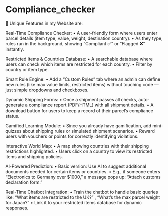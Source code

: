 # Compliance_checker

🌟 Unique Features in my Website are:

Real-Time Compliance Checker: 
• A user-friendly form where users enter parcel details (item type, value, weight, destination country).
• As they type, rules run in the background, showing “Compliant ✅” or “Flagged ❌” instantly.

Restricted Items & Countries Database: 
• A searchable database where users can check which items are restricted for each country. 
• Filter by country or item type.

Smart Rule Engine: 
• Add a “Custom Rules” tab where an admin can define new rules (like max value limits, restricted items) without touching code — just simple dropdowns and checkboxes.

Dynamic Shipping Forms: 
• Once a shipment passes all checks, auto-generate a compliance report (PDF/HTML) with all shipment details. 
• A download button for users to keep a record of their parcel’s compliance status.

Gamified Learning Module: 
• Since you already have gamification, add mini-quizzes about shipping rules or simulated shipment scenarios. 
• Reward users with vouchers or points for correctly identifying violations.

Interactive World Map: 
• A map showing countries with their shipping restrictions highlighted. 
• Users click on a country to view its restricted items and shipping policies.

AI-Powered Prediction: 
• Basic version: Use AI to suggest additional documents needed for certain items or countries. 
• E.g., if someone enters “Electronics to Germany over $1000,” a message pops up: “Attach customs declaration form.”

Real-Time Chatbot Integration: 
• Train the chatbot to handle basic queries like: “What items are restricted to the UK?” , “What’s the max parcel weight for Japan?” • Link it to your restricted items database for dynamic responses.
